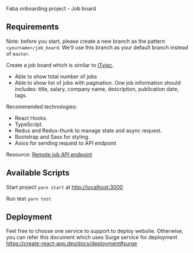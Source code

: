 Faba onboarding project - Job board

## Requirements
Note: before you start, please create a new branch as the pattern `<yourname>/job_board`. We'll use this branch as your default branch instead of `master`.

Create a job board which is similar to [ITviec](https://itviec.com/).
- Able to show total number of jobs
- Able to show list of jobs with pagination. One job information should includes: title, salary, company name, description, publication date, tags.

Recommended technologies:
- React Hooks.
- TypeScript.
- Redux and Redux-thunk to manage state and async request.
- Bootstrap and Sass for styling.
- Axios for sending request to API endpoint

Resource: [Remote job API endpoint](https://remotive.io/api/remote-jobs)

## Available Scripts

Start project `yarn start` at [http://localhost:3000](http://localhost:3000)

Run test `yarn test`

## Deployment

Feel free to choose one service to support to deploy website. Otherwise, you can refer this document which uses Surge service for deployment https://create-react-app.dev/docs/deployment#surge
